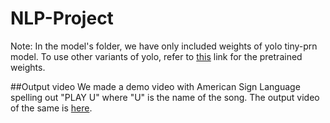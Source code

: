 # NLP-Project
Note: In the model's folder, we have only included weights of yolo tiny-prn model. To use other variants of yolo, refer to [this](https://drive.google.com/drive/folders/1fRx24ILSQI0qpHkqyHfU98XJLOw1UJEL?usp=share_link) link for the pretrained weights.

##Output video
We made a demo video with American Sign Language spelling out "PLAY U" where "U" is the name of the song. The output video of the same is [here](https://drive.google.com/file/d/1AB_w0enuulD8nX1QD_PyTMzr3l23zFiX/view?usp=share_link).

